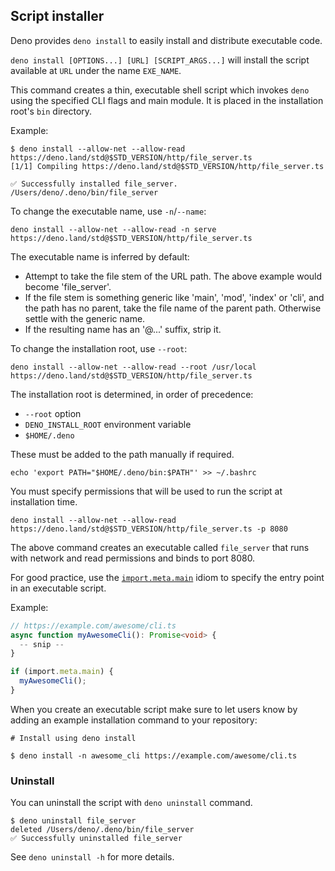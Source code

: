 ## Script installer

Deno provides `deno install` to easily install and distribute executable code.

`deno install [OPTIONS...] [URL] [SCRIPT_ARGS...]` will install the script
available at `URL` under the name `EXE_NAME`.

This command creates a thin, executable shell script which invokes `deno` using
the specified CLI flags and main module. It is placed in the installation root's
`bin` directory.

Example:

```shell
$ deno install --allow-net --allow-read https://deno.land/std@$STD_VERSION/http/file_server.ts
[1/1] Compiling https://deno.land/std@$STD_VERSION/http/file_server.ts

✅ Successfully installed file_server.
/Users/deno/.deno/bin/file_server
```

To change the executable name, use `-n`/`--name`:

```shell
deno install --allow-net --allow-read -n serve https://deno.land/std@$STD_VERSION/http/file_server.ts
```

The executable name is inferred by default:

- Attempt to take the file stem of the URL path. The above example would become
  'file_server'.
- If the file stem is something generic like 'main', 'mod', 'index' or 'cli',
  and the path has no parent, take the file name of the parent path. Otherwise
  settle with the generic name.
- If the resulting name has an '@...' suffix, strip it.

To change the installation root, use `--root`:

```shell
deno install --allow-net --allow-read --root /usr/local https://deno.land/std@$STD_VERSION/http/file_server.ts
```

The installation root is determined, in order of precedence:

- `--root` option
- `DENO_INSTALL_ROOT` environment variable
- `$HOME/.deno`

These must be added to the path manually if required.

```shell
echo 'export PATH="$HOME/.deno/bin:$PATH"' >> ~/.bashrc
```

You must specify permissions that will be used to run the script at installation
time.

```shell
deno install --allow-net --allow-read https://deno.land/std@$STD_VERSION/http/file_server.ts -p 8080
```

The above command creates an executable called `file_server` that runs with
network and read permissions and binds to port 8080.

For good practice, use the [`import.meta.main`](../examples/module_metadata.md)
idiom to specify the entry point in an executable script.

Example:

<!-- deno-fmt-ignore -->

```ts
// https://example.com/awesome/cli.ts
async function myAwesomeCli(): Promise<void> {
  -- snip --
}

if (import.meta.main) {
  myAwesomeCli();
}
```

When you create an executable script make sure to let users know by adding an
example installation command to your repository:

```shell
# Install using deno install

$ deno install -n awesome_cli https://example.com/awesome/cli.ts
```

### Uninstall

You can uninstall the script with `deno uninstall` command.

```shell
$ deno uninstall file_server
deleted /Users/deno/.deno/bin/file_server
✅ Successfully uninstalled file_server
```

See `deno uninstall -h` for more details.

